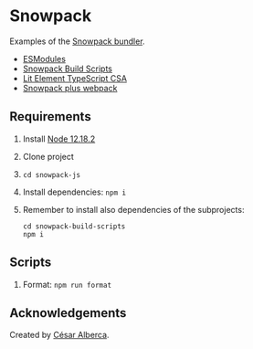 # Snowpack

Examples of the [Snowpack bundler](https://www.snowpack.dev/).

-   [ESModules](./esmodules/README.md)
-   [Snowpack Build Scripts](./snowpack-build-scripts/README.md)
-   [Lit Element TypeScript CSA](./lit-element-typescript-csa/README.md)
-   [Snowpack plus webpack](./snowpack-plus-webpack/README.md)

## Requirements

1. Install [Node 12.18.2](https://nodejs.org/dist/v12.18.2/)
2. Clone project
3. `cd snowpack-js`
4. Install dependencies: `npm i`
5. Remember to install also dependencies of the subprojects:

    ```
    cd snowpack-build-scripts
    npm i
    ```

## Scripts

1. Format: `npm run format`

## Acknowledgements

Created by [César Alberca](https://twitter.com/cesalberca).
